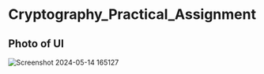 # Cryptography_Practical_Assignment
## Photo of UI

![Screenshot 2024-05-14 165127](https://github.com/XoXoTheFrozenFox/Cryptography_Practical_Assignment/assets/104361159/4d649691-278d-4d74-b60d-3c3958d09948)
